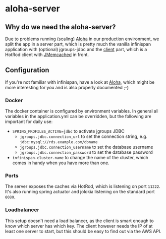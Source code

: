 # aloha-server

## Why do we need the aloha-server?

Due to problems running (scaling) [Aloha](https://github.com/zalora/aloha "Aloha") in our
production environment, we split the app in a server part, which is pretty much the vanilla
infinispan application with (optional) jgroups-jdbc and the [client](https://gitlab.com/wolframite/aloha-client "Aloha-Client")
part, which is a HotRod client with [JMemcached](https://github.com/zalora/jmemcached "JMemcached")
in front.

## Configuration

If you're not familiar with infinispan, have a look at [Aloha](https://github.com/zalora/aloha "Aloha"),
which might be more interesting for you and is also properly documented ;-)

### Docker

The docker container is configured by environment variables. In general all variables in the
application.yml can be overridden, but the following are important for daily use:

- `SPRING_PROFILES_ACTIVE=jdbc` to activate jgroups JDBC
    - `jgroups.jdbc.connection_url` to set the connection string, e.g. `jdbc:mysql://rds.example.com/dbname`
    - `jgroups.jdbc.connection_username` to set the database username
    - `jgroups.jdbc.connection_password` to set the database password    
- `infinispan.cluster.name` to change the name of the cluster, which comes in handy when you have more than one.

### Ports

The server exposes the caches via HotRod, which is listening on port `11222`. It's also running spring actuator 
and jolokia listening on the standard port `8080`.

### Loadbalancer

This setup doesn't need a load balancer, as the client is smart enough to know which server has which key. The
client however needs the IP of at least one server to start, but this should be easy to find out via the AWS API.

